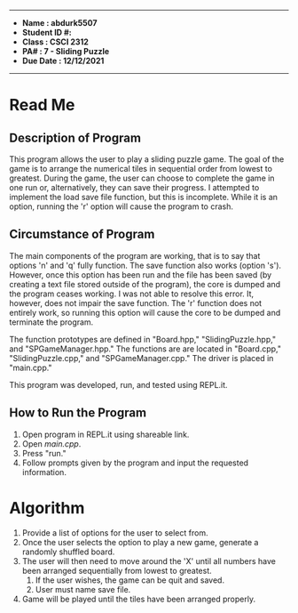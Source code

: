 ****
- **Name      : abdurk5507**
- **Student ID #:**
- **Class     :  CSCI 2312**   
- **PA#       :  7 -  Sliding Puzzle**  
- **Due Date  :  12/12/2021**  
****

# Read Me 

## Description of Program
This program allows the user to play a sliding puzzle game. The goal of the game is to arrange the numerical tiles in sequential order from lowest to greatest. During the game, the user can choose to complete the game in one run or, alternatively, they can save their progress. I attempted to implement the load save file function, but this is incomplete. While it is an option, running the 'r' option will cause the program to crash.

## Circumstance of Program
The main components of the program are working, that is to say that options 'n' and 'q' fully function. The save function also works (option 's'). However, once this option has been run and the file has been saved (by creating a text file stored outside of the program), the core is dumped and the program ceases working. I was not able to resolve this error. It, however, does not impair the save function. The 'r' function does not entirely work, so running this option will cause the core to be dumped and terminate the program.

The function prototypes are defined in "Board.hpp," "SlidingPuzzle.hpp," and "SPGameManager.hpp." The functions are are located in "Board.cpp," "SlidingPuzzle.cpp," and "SPGameManager.cpp." The driver is placed in "main.cpp."

This program was developed, run, and tested using REPL.it.

## How to Run the Program
1. Open program in REPL.it using shareable link.
2. Open *main.cpp*.
3. Press "run."
4. Follow prompts given by the program and input the requested information.

# Algorithm
1. Provide a list of options for the user to select from.
2. Once the user selects the option to play a new game, generate a randomly shuffled board.
3. The user will then need to move around the 'X' until all numbers have been arranged sequentially from lowest to greatest.
    1. If the user wishes, the game can be quit and saved.
    2. User must name save file.
4. Game will be played until the tiles have been arranged properly.


